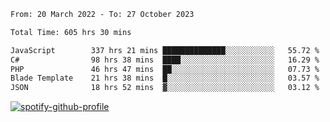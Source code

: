 <!--START_SECTION:waka-->

```txt
From: 20 March 2022 - To: 27 October 2023

Total Time: 605 hrs 30 mins

JavaScript        337 hrs 21 mins ██████████████░░░░░░░░░░░   55.72 %
C#                98 hrs 38 mins  ████░░░░░░░░░░░░░░░░░░░░░   16.29 %
PHP               46 hrs 47 mins  ██░░░░░░░░░░░░░░░░░░░░░░░   07.73 %
Blade Template    21 hrs 38 mins  █░░░░░░░░░░░░░░░░░░░░░░░░   03.57 %
JSON              18 hrs 52 mins  ▓░░░░░░░░░░░░░░░░░░░░░░░░   03.12 %
```

<!--END_SECTION:waka-->
[![spotify-github-profile](https://spotify-github-profile.vercel.app/api/view?uid=c00zprrvy9xiloa9qnco3hmng&cover_image=true&theme=novatorem&show_offline=false&background_color=121212&bar_color=53b14f&bar_color_cover=false)](https://spotify-github-profile.vercel.app/api/view?uid=c00zprrvy9xiloa9qnco3hmng&redirect=true)



